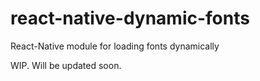 # react-native-dynamic-fonts
React-Native module for loading fonts dynamically

WIP. Will be updated soon.

